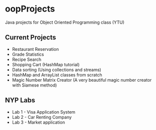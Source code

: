 # oopProjects
Java projects for Object Oriented Programming class (YTU)

## Current Projects
+ Restaurant Reservation
+ Grade Statistics
+ Recipe Search
+ Shopping Cart (HashMap tutorial)
+ Data sorting (Using collections and streams)
+ HashMap and ArrayList classes from scratch
+ Magic Number Matrix Creator (A very beautiful magic number creator with Siamese method)


## NYP Labs 
+ Lab 1 - Visa Application System
+ Lab 2 - Car Renting Company
+ Lab 3 - Market application


